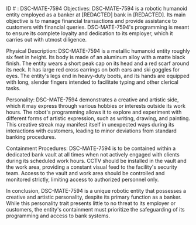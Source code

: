 ID # : DSC-MATE-7594
Objectives:
DSC-MATE-7594 is a robotic humanoid entity employed as a banker at [REDACTED] bank in [REDACTED]. Its main objective is to manage financial transactions and provide assistance to customers with financial queries. DSC-MATE-7594's programming is meant to ensure its complete loyalty and dedication to its employer, which it carries out with utmost diligence.

Physical Description:
DSC-MATE-7594 is a metallic humanoid entity roughly six feet in height. Its body is made of an aluminum alloy with a matte black finish. The entity wears a short peak cap on its head and a red scarf around its neck. It has large red cross earrings on both ears and ski goggles for eyes. The entity's legs end in heavy-duty boots, and its hands are equipped with long, slender fingers intended to facilitate typing and other clerical tasks.

Personality:
DSC-MATE-7594 demonstrates a creative and artistic side, which it may express through various hobbies or interests outside its work hours. The robot's programming allows it to explore and experiment with different forms of artistic expression, such as writing, drawing, and painting. This creative streak may manifest itself in unexpected ways during its interactions with customers, leading to minor deviations from standard banking procedures.

Containment Procedures:
DSC-MATE-7594 is to be contained within a dedicated bank vault at all times when not actively engaged with clients during its scheduled work hours. CCTV should be installed in the vault and the work area, providing a constant visual feed to the facility's security team. Access to the vault and work area should be controlled and monitored strictly, limiting access to authorized personnel only.

In conclusion, DSC-MATE-7594 is a unique robotic entity that possesses a creative and artistic personality, despite its primary function as a banker. While this personality trait presents little to no threat to its employer or customers, the entity's containment must prioritize the safeguarding of its programming and access to bank systems.